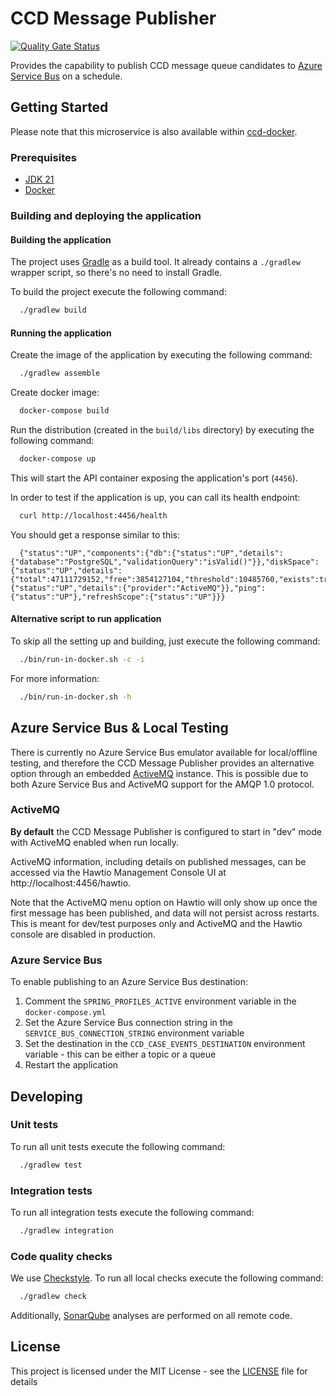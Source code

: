 # CCD Message Publisher

[![Quality Gate Status](https://sonarcloud.io/api/project_badges/measure?project=uk.gov.hmcts.reform%3Accd-message-publisher&metric=alert_status)](https://sonarcloud.io/dashboard?id=uk.gov.hmcts.reform%3Accd-message-publisher)

Provides the capability to publish CCD message queue candidates to [Azure Service Bus](https://azure.microsoft.com/en-gb/services/service-bus/) on a schedule.

## Getting Started

Please note that this microservice is also available within [ccd-docker](https://github.com/hmcts/ccd-docker).

### Prerequisites

- [JDK 21](https://java.com)
- [Docker](https://www.docker.com)

### Building and deploying the application

#### Building the application

The project uses [Gradle](https://gradle.org) as a build tool. It already contains a
`./gradlew` wrapper script, so there's no need to install Gradle.

To build the project execute the following command:

```bash
  ./gradlew build
```

#### Running the application

Create the image of the application by executing the following command:

```bash
  ./gradlew assemble
```

Create docker image:

```bash
  docker-compose build
```

Run the distribution (created in the `build/libs` directory)
by executing the following command:

```bash
  docker-compose up
```

This will start the API container exposing the application's port (`4456`).

In order to test if the application is up, you can call its health endpoint:

```bash
  curl http://localhost:4456/health
```

You should get a response similar to this:

```
  {"status":"UP","components":{"db":{"status":"UP","details":{"database":"PostgreSQL","validationQuery":"isValid()"}},"diskSpace":{"status":"UP","details":{"total":47111729152,"free":3854127104,"threshold":10485760,"exists":true}},"jms":{"status":"UP","details":{"provider":"ActiveMQ"}},"ping":{"status":"UP"},"refreshScope":{"status":"UP"}}}
```

#### Alternative script to run application

To skip all the setting up and building, just execute the following command:

```bash
  ./bin/run-in-docker.sh -c -i
```

For more information:

```bash
  ./bin/run-in-docker.sh -h
```

## Azure Service Bus & Local Testing

There is currently no Azure Service Bus emulator available for local/offline testing, and therefore
the CCD Message Publisher provides an alternative option through an embedded [ActiveMQ](http://activemq.apache.org/)
instance. This is possible due to both Azure Service Bus and ActiveMQ support for the AMQP 1.0 protocol.

### ActiveMQ

**By default** the CCD Message Publisher is configured to start in "dev" mode with ActiveMQ enabled when run locally.

ActiveMQ information, including details on published messages, can be accessed via the
Hawtio Management Console UI at http://localhost:4456/hawtio.

Note that the ActiveMQ menu option on Hawtio will only show up once the first message has been published, and
data will not persist across restarts. This is meant for dev/test purposes only and ActiveMQ and the Hawtio console
are disabled in production.

### Azure Service Bus

To enable publishing to an Azure Service Bus destination:

1. Comment the `SPRING_PROFILES_ACTIVE` environment variable in the `docker-compose.yml`
1. Set the Azure Service Bus connection string in the `SERVICE_BUS_CONNECTION_STRING` environment variable
1. Set the destination in the `CCD_CASE_EVENTS_DESTINATION` environment variable - this can be either a topic or a queue
1. Restart the application

## Developing

### Unit tests

To run all unit tests execute the following command:
```bash
  ./gradlew test
```

### Integration tests

To run all integration tests execute the following command:
```bash
  ./gradlew integration
```

### Code quality checks
We use [Checkstyle](http://checkstyle.sourceforge.net/).
To run all local checks execute the following command:

```bash
  ./gradlew check
```

Additionally, [SonarQube](https://sonarcloud.io/dashboard?id=uk.gov.hmcts.reform%3Accd-message-publisher)
analyses are performed on all remote code.

## License

This project is licensed under the MIT License - see the [LICENSE](LICENSE) file for details

